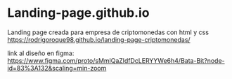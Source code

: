 # Landing-page.github.io
Landing page creada para empresa de criptomonedas con html y css
https://rodrigoroque98.github.io/landing-page-criptomonedas/

link al diseño en figma: https://www.figma.com/proto/sMmlQaZldfDcLERYYWe6h4/Bata-Bit?node-id=83%3A132&scaling=min-zoom
